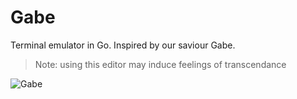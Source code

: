 # Gabe

Terminal emulator in Go. Inspired by our saviour Gabe.
> Note: using this editor may induce feelings of transcendance 

![Gabe](https://i.gyazo.com/f2e194c6c592550d66a34d8d84ff5c19.jpg)